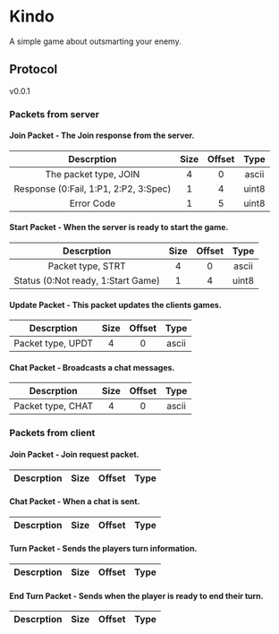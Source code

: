 # Kindo
A simple game about outsmarting your enemy.  

## Protocol 
v0.0.1

### Packets from server


#### Join Packet - The Join response from the server.  

| Descrption | Size | Offset | Type |
|:---:|:---:|:---:|:---:|
|The packet type, JOIN|4|0|ascii|
|Response (0:Fail, 1:P1, 2:P2, 3:Spec)|1|4|uint8|
|Error Code|1|5|uint8|


#### Start Packet - When the server is ready to start the game.

| Descrption | Size | Offset | Type |
|:---:|:---:|:---:|:---:|
|Packet type, STRT|4|0|ascii|
|Status (0:Not ready, 1:Start Game)|1|4|uint8|

#### Update Packet - This packet updates the clients games.

| Descrption | Size | Offset | Type |
|:---:|:---:|:---:|:---:|
Packet type, UPDT|4|0|ascii|

#### Chat Packet - Broadcasts a chat messages.

| Descrption | Size | Offset | Type |
|:---:|:---:|:---:|:---:|
Packet type, CHAT|4|0|ascii|


### Packets from client

#### Join Packet - Join request packet.

| Descrption | Size | Offset | Type |
|:---:|:---:|:---:|:---:|

#### Chat Packet - When a chat is sent.

| Descrption | Size | Offset | Type |
|:---:|:---:|:---:|:---:|

#### Turn Packet - Sends the players turn information.

| Descrption | Size | Offset | Type |
|:---:|:---:|:---:|:---:|

#### End Turn Packet - Sends when the player is ready to end their turn.

| Descrption | Size | Offset | Type |
|:---:|:---:|:---:|:---:|
